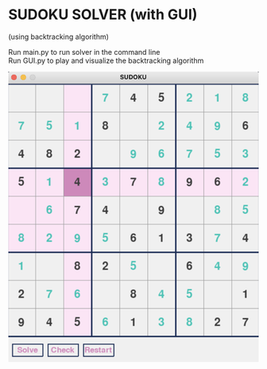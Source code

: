 # SUDOKU SOLVER (with GUI)

(using backtracking algorithm)

Run main.py to run solver in the command line <br />
Run GUI.py to play and visualize the backtracking algorithm

![img](./image.png)
